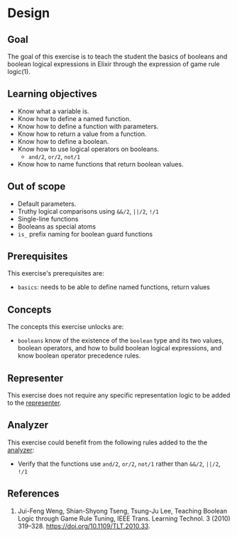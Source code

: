 # Design

## Goal

The goal of this exercise is to teach the student the basics of booleans and boolean logical expressions in Elixir through the expression of game rule logic(1).

## Learning objectives

- Know what a variable is.
- Know how to define a named function.
- Know how to define a function with parameters.
- Know how to return a value from a function.
- Know how to define a boolean.
- Know how to use logical operators on booleans.
  - `and/2`, `or/2`, `not/1`
- Know how to name functions that return boolean values.

## Out of scope

- Default parameters.
- Truthy logical comparisons using `&&/2`, `||/2`, `!/1`
- Single-line functions
- Booleans as special atoms
- `is_` prefix naming for boolean guard functions

## Prerequisites

This exercise's prerequisites are:

- `basics`: needs to be able to define named functions, return values

## Concepts

The concepts this exercise unlocks are:

- `booleans` know of the existence of the `boolean` type and its two values, boolean operators, and how to build boolean logical expressions, and know boolean operator precedence rules.

## Representer

This exercise does not require any specific representation logic to be added to the [representer][representer].

## Analyzer

This exercise could benefit from the following rules added to the the [analyzer][analyzer]:

- Verify that the functions use `and/2`, `or/2`, `not/1` rather than `&&/2`, `||/2`, `!/1`

[analyzer]: https://github.com/exercism/elixir-analyzer
[representer]: https://github.com/exercism/elixir-representer

## References

1. Jui-Feng Weng, Shian-Shyong Tseng, Tsung-Ju Lee, Teaching Boolean Logic through Game Rule Tuning, IEEE Trans. Learning Technol. 3 (2010) 319–328. <https://doi.org/10.1109/TLT.2010.33>.
